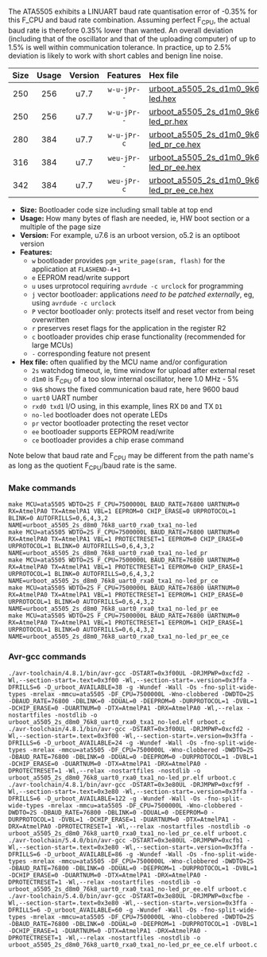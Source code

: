 The ATA5505 exhibits a LINUART baud rate quantisation error of -0.35% for this F_CPU and baud rate combination. Assuming perfect F<sub>CPU</sub>, the actual baud rate is therefore 0.35% lower than wanted. An overall deviation (including that of the oscillator and that of the uploading computer) of up to 1.5% is well within communication tolerance. In practice, up to 2.5% deviation is likely to work with short cables and benign line noise.

|Size|Usage|Version|Features|Hex file|
|:-:|:-:|:-:|:-:|:--|
|250|256|u7.7|`w-u-jPr--`|[urboot_a5505_2s_d1m0_9k6_uart0_rxa0_txa1_no-led.hex](https://raw.githubusercontent.com/stefanrueger/urboot.hex/main/mcus/ata5505/watchdog_2_s/internal_oscillator_d-6.25%25/%2B1m000000_hz/%2B%2B%2B9k6_baud/uart0_rxa0_txa1/no-led/urboot_a5505_2s_d1m0_9k6_uart0_rxa0_txa1_no-led.hex)|
|250|256|u7.7|`w-u-jPr--`|[urboot_a5505_2s_d1m0_9k6_uart0_rxa0_txa1_no-led_pr.hex](https://raw.githubusercontent.com/stefanrueger/urboot.hex/main/mcus/ata5505/watchdog_2_s/internal_oscillator_d-6.25%25/%2B1m000000_hz/%2B%2B%2B9k6_baud/uart0_rxa0_txa1/no-led/urboot_a5505_2s_d1m0_9k6_uart0_rxa0_txa1_no-led_pr.hex)|
|280|384|u7.7|`w-u-jPr-c`|[urboot_a5505_2s_d1m0_9k6_uart0_rxa0_txa1_no-led_pr_ce.hex](https://raw.githubusercontent.com/stefanrueger/urboot.hex/main/mcus/ata5505/watchdog_2_s/internal_oscillator_d-6.25%25/%2B1m000000_hz/%2B%2B%2B9k6_baud/uart0_rxa0_txa1/no-led/urboot_a5505_2s_d1m0_9k6_uart0_rxa0_txa1_no-led_pr_ce.hex)|
|316|384|u7.7|`weu-jPr--`|[urboot_a5505_2s_d1m0_9k6_uart0_rxa0_txa1_no-led_pr_ee.hex](https://raw.githubusercontent.com/stefanrueger/urboot.hex/main/mcus/ata5505/watchdog_2_s/internal_oscillator_d-6.25%25/%2B1m000000_hz/%2B%2B%2B9k6_baud/uart0_rxa0_txa1/no-led/urboot_a5505_2s_d1m0_9k6_uart0_rxa0_txa1_no-led_pr_ee.hex)|
|342|384|u7.7|`weu-jPr-c`|[urboot_a5505_2s_d1m0_9k6_uart0_rxa0_txa1_no-led_pr_ee_ce.hex](https://raw.githubusercontent.com/stefanrueger/urboot.hex/main/mcus/ata5505/watchdog_2_s/internal_oscillator_d-6.25%25/%2B1m000000_hz/%2B%2B%2B9k6_baud/uart0_rxa0_txa1/no-led/urboot_a5505_2s_d1m0_9k6_uart0_rxa0_txa1_no-led_pr_ee_ce.hex)|

- **Size:** Bootloader code size including small table at top end
- **Usage:** How many bytes of flash are needed, ie, HW boot section or a multiple of the page size
- **Version:** For example, u7.6 is an urboot version, o5.2 is an optiboot version
- **Features:**
  + `w` bootloader provides `pgm_write_page(sram, flash)` for the application at `FLASHEND-4+1`
  + `e` EEPROM read/write support
  + `u` uses urprotocol requiring `avrdude -c urclock` for programming
  + `j` vector bootloader: applications *need to be patched externally*, eg, using `avrdude -c urclock`
  + `P` vector bootloader only: protects itself and reset vector from being overwritten
  + `r` preserves reset flags for the application in the register R2
  + `c` bootloader provides chip erase functionality (recommended for large MCUs)
  + `-` corresponding feature not present
- **Hex file:** often qualified by the MCU name and/or configuration
  + `2s` watchdog timeout, ie, time window for upload after external reset
  + `d1m0` is F<sub>CPU</sub> of a too slow internal oscillator, here 1.0 MHz - 5%
  + `9k6` shows the fixed communication baud rate, here 9600 baud
  + `uart0` UART number
  + `rxd0 txd1` I/O using, in this example, lines RX `D0` and TX `D1`
  + `no-led` bootloader does not operate LEDs
  + `pr` vector bootloader protecting the reset vector
  + `ee` bootloader supports EEPROM read/write
  + `ce` bootloader provides a chip erase command


Note below that baud rate and F<sub>CPU</sub> may be different from the path name's as long as the quotient F<sub>CPU</sub>/baud rate is the same.

### Make commands
```
make MCU=ata5505 WDTO=2S F_CPU=7500000L BAUD_RATE=76800 UARTNUM=0 RX=AtmelPA0 TX=AtmelPA1 VBL=1 EEPROM=0 CHIP_ERASE=0 URPROTOCOL=1 BLINK=0 AUTOFRILLS=0,6,4,3,2 NAME=urboot_a5505_2s_d8m0_76k8_uart0_rxa0_txa1_no-led
make MCU=ata5505 WDTO=2S F_CPU=7500000L BAUD_RATE=76800 UARTNUM=0 RX=AtmelPA0 TX=AtmelPA1 VBL=1 PROTECTRESET=1 EEPROM=0 CHIP_ERASE=0 URPROTOCOL=1 BLINK=0 AUTOFRILLS=0,6,4,3,2 NAME=urboot_a5505_2s_d8m0_76k8_uart0_rxa0_txa1_no-led_pr
make MCU=ata5505 WDTO=2S F_CPU=7500000L BAUD_RATE=76800 UARTNUM=0 RX=AtmelPA0 TX=AtmelPA1 VBL=1 PROTECTRESET=1 EEPROM=0 CHIP_ERASE=1 URPROTOCOL=1 BLINK=0 AUTOFRILLS=0,6,4,3,2 NAME=urboot_a5505_2s_d8m0_76k8_uart0_rxa0_txa1_no-led_pr_ce
make MCU=ata5505 WDTO=2S F_CPU=7500000L BAUD_RATE=76800 UARTNUM=0 RX=AtmelPA0 TX=AtmelPA1 VBL=1 PROTECTRESET=1 EEPROM=1 CHIP_ERASE=0 URPROTOCOL=1 BLINK=0 AUTOFRILLS=0,6,4,3,2 NAME=urboot_a5505_2s_d8m0_76k8_uart0_rxa0_txa1_no-led_pr_ee
make MCU=ata5505 WDTO=2S F_CPU=7500000L BAUD_RATE=76800 UARTNUM=0 RX=AtmelPA0 TX=AtmelPA1 VBL=1 PROTECTRESET=1 EEPROM=1 CHIP_ERASE=1 URPROTOCOL=1 BLINK=0 AUTOFRILLS=0,6,4,3,2 NAME=urboot_a5505_2s_d8m0_76k8_uart0_rxa0_txa1_no-led_pr_ee_ce
```

### Avr-gcc commands
```
./avr-toolchain/4.8.1/bin/avr-gcc -DSTART=0x3f00UL -DRJMPWP=0xcfd2 -Wl,--section-start=.text=0x3f00 -Wl,--section-start=.version=0x3ffa -DFRILLS=6 -D_urboot_AVAILABLE=38 -g -Wundef -Wall -Os -fno-split-wide-types -mrelax -mmcu=ata5505 -DF_CPU=7500000L -Wno-clobbered -DWDTO=2S -DBAUD_RATE=76800 -DBLINK=0 -DDUAL=0 -DEEPROM=0 -DURPROTOCOL=1 -DVBL=1 -DCHIP_ERASE=0 -DUARTNUM=0 -DTX=AtmelPA1 -DRX=AtmelPA0 -Wl,--relax -nostartfiles -nostdlib -o urboot_a5505_2s_d8m0_76k8_uart0_rxa0_txa1_no-led.elf urboot.c
./avr-toolchain/4.8.1/bin/avr-gcc -DSTART=0x3f00UL -DRJMPWP=0xcfd2 -Wl,--section-start=.text=0x3f00 -Wl,--section-start=.version=0x3ffa -DFRILLS=6 -D_urboot_AVAILABLE=24 -g -Wundef -Wall -Os -fno-split-wide-types -mrelax -mmcu=ata5505 -DF_CPU=7500000L -Wno-clobbered -DWDTO=2S -DBAUD_RATE=76800 -DBLINK=0 -DDUAL=0 -DEEPROM=0 -DURPROTOCOL=1 -DVBL=1 -DCHIP_ERASE=0 -DUARTNUM=0 -DTX=AtmelPA1 -DRX=AtmelPA0 -DPROTECTRESET=1 -Wl,--relax -nostartfiles -nostdlib -o urboot_a5505_2s_d8m0_76k8_uart0_rxa0_txa1_no-led_pr.elf urboot.c
./avr-toolchain/4.8.1/bin/avr-gcc -DSTART=0x3e80UL -DRJMPWP=0xcf9f -Wl,--section-start=.text=0x3e80 -Wl,--section-start=.version=0x3ffa -DFRILLS=6 -D_urboot_AVAILABLE=122 -g -Wundef -Wall -Os -fno-split-wide-types -mrelax -mmcu=ata5505 -DF_CPU=7500000L -Wno-clobbered -DWDTO=2S -DBAUD_RATE=76800 -DBLINK=0 -DDUAL=0 -DEEPROM=0 -DURPROTOCOL=1 -DVBL=1 -DCHIP_ERASE=1 -DUARTNUM=0 -DTX=AtmelPA1 -DRX=AtmelPA0 -DPROTECTRESET=1 -Wl,--relax -nostartfiles -nostdlib -o urboot_a5505_2s_d8m0_76k8_uart0_rxa0_txa1_no-led_pr_ce.elf urboot.c
./avr-toolchain/5.4.0/bin/avr-gcc -DSTART=0x3e80UL -DRJMPWP=0xcfb1 -Wl,--section-start=.text=0x3e80 -Wl,--section-start=.version=0x3ffa -DFRILLS=6 -D_urboot_AVAILABLE=86 -g -Wundef -Wall -Os -fno-split-wide-types -mrelax -mmcu=ata5505 -DF_CPU=7500000L -Wno-clobbered -DWDTO=2S -DBAUD_RATE=76800 -DBLINK=0 -DDUAL=0 -DEEPROM=1 -DURPROTOCOL=1 -DVBL=1 -DCHIP_ERASE=0 -DUARTNUM=0 -DTX=AtmelPA1 -DRX=AtmelPA0 -DPROTECTRESET=1 -Wl,--relax -nostartfiles -nostdlib -o urboot_a5505_2s_d8m0_76k8_uart0_rxa0_txa1_no-led_pr_ee.elf urboot.c
./avr-toolchain/5.4.0/bin/avr-gcc -DSTART=0x3e80UL -DRJMPWP=0xcfbe -Wl,--section-start=.text=0x3e80 -Wl,--section-start=.version=0x3ffa -DFRILLS=6 -D_urboot_AVAILABLE=60 -g -Wundef -Wall -Os -fno-split-wide-types -mrelax -mmcu=ata5505 -DF_CPU=7500000L -Wno-clobbered -DWDTO=2S -DBAUD_RATE=76800 -DBLINK=0 -DDUAL=0 -DEEPROM=1 -DURPROTOCOL=1 -DVBL=1 -DCHIP_ERASE=1 -DUARTNUM=0 -DTX=AtmelPA1 -DRX=AtmelPA0 -DPROTECTRESET=1 -Wl,--relax -nostartfiles -nostdlib -o urboot_a5505_2s_d8m0_76k8_uart0_rxa0_txa1_no-led_pr_ee_ce.elf urboot.c
```

